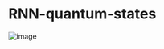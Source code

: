 # RNN-quantum-states



![image](https://user-images.githubusercontent.com/55215969/187556117-e38ef762-844e-4d56-a710-380f1f0fca5c.png)
